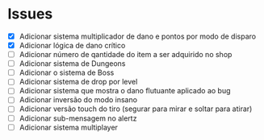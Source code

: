 # Issues

* [X] Adicionar sistema multiplicador de dano e pontos por modo de disparo
* [X] Adicionar lógica de dano crítico
* [ ] Adicionar número de qantidade do item a ser adquirido no shop
* [ ] Adicionar sistema de Dungeons
* [ ] Adicionar o sistema de Boss
* [ ] Adicionar sistema de drop por level
* [ ] Adicionar sistema que mostra o dano flutuante aplicado ao bug
* [ ] Adicionar inversão do modo insano
* [ ] Adicionar versão touch do tiro (segurar para mirar e soltar para atirar)
* [ ] Adicionar sub-mensagem no alertz
* [ ] Adicionar sistema multiplayer